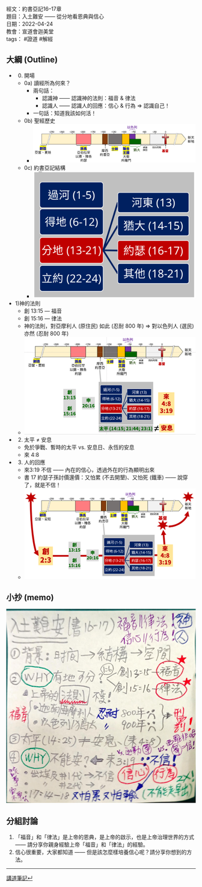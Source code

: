 經文：約書亞記16–17章  
題目：入土難安 —— 從分地看恩典與信心  
日期：2022-04-24  
教會：宣道會迦美堂  
tags： #證道  #解經  

## 大綱 (Outline)
- 0) 開場
	- 0a) 讀經所為何來？
		- 兩句話：
			- 認識神 —— 認識神的法則：福音 & 律法
			- 認識人 —— 認識人的回應：信心 & 行為 ⇒ 認識自己！
		- 一句話：知道我該如何活！
	- 0b) 聖經歷史
		- ![images/2022-04-24-書16–17a.png](images/2022-04-24-%E6%9B%B816%E2%80%9317a.png)
	- 0c) 約書亞記結構
		- ![images/2022-04-24-書16–17b.png](images/2022-04-24-%E6%9B%B816%E2%80%9317b.png)
- 1)神的法則
	- 創 13:15 — 福音
	- 創 15:16 — 律法
	- 神的法則，對亞摩利人 (原住民) 如此 (忍耐 800 年) ⇒ 對以色列人 (選民) 亦然 (忍耐 800 年)
	- ![images/2022-04-24-書16–17c.png](images/2022-04-24-%E6%9B%B816%E2%80%9317c.png)
- 2) 太平 ≠ 安息
	- 免於爭戰、暫時的太平 vs. 安息日、永恆的安息
	- 來 4:8
- 3) 人的回應
	- 來3:19 不信 —— 內在的信心，透過外在的行為顯明出來
	- 書 17 約瑟子孫討價還價：又怕累 (不去開墾)、又怕死 (鐵車) —— 說穿了，就是不信！
	- ![images/2022-04-24-書16–17d.png](images/2022-04-24-%E6%9B%B816%E2%80%9317d.png)
## 小抄 (memo)
![images/2022-04-24-書16–17小抄a.jpg](images/2022-04-24-書16–17小抄a.jpg)
## 分組討論
1) 「福音」和「律法」是上帝的恩典，是上帝的啟示，也是上帝治理世界的方式 —— 請分享你親身經驗上帝「福音」和「律法」的經驗。
2) 信心很重要，大家都知道 —— 但是該怎麼樣培養信心呢？請分享你想到的方法。


---
[講道筆記↵](README.md)
